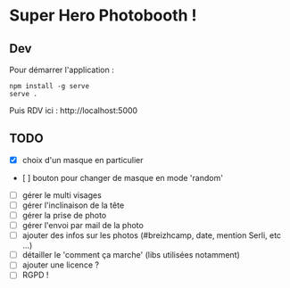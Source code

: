 # Super Hero Photobooth !

## Dev

Pour démarrer l'application : 

```
npm install -g serve
serve .
```

Puis RDV ici : http://localhost:5000

## TODO

- [x] choix d'un masque en particulier
- [ ] bouton pour changer de masque en mode 'random'
- [ ] gérer le multi visages
- [ ] gérer l'inclinaison de la tête
- [ ] gérer la prise de photo
- [ ] gérer l'envoi par mail de la photo
- [ ] ajouter des infos sur les photos (#breizhcamp, date, mention Serli, etc ...)
- [ ] détailler le 'comment ça marche' (libs utilisées notamment)
- [ ] ajouter une licence ?
- [ ] RGPD !
